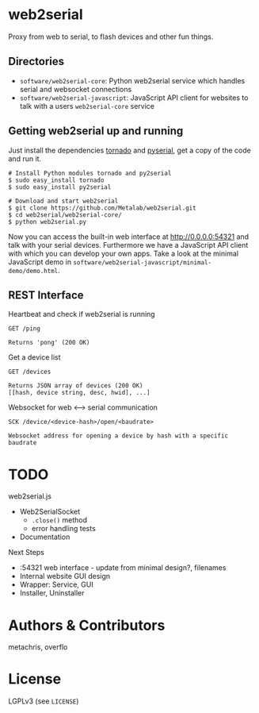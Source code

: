 web2serial
==========

Proxy from web to serial, to flash devices and other fun things.


Directories
-----------

* `software/web2serial-core`: Python web2serial service which handles serial and websocket connections
* `software/web2serial-javascript`: JavaScript API client for websites to talk with a users `web2serial-core` service


Getting web2serial up and running
---------------------------------

Just install the dependencies [tornado](https://github.com/tornadoweb/tornado) and [pyserial](http://pythonhosted.org/pyserial/), get a copy of the code and run it.

    # Install Python modules tornado and py2serial
    $ sudo easy_install tornado
    $ sudo easy_install py2serial
    
    # Download and start web2serial
    $ git clone https://github.com/Metalab/web2serial.git
    $ cd web2serial/web2serial-core/
    $ python web2serial.py

Now you can access the built-in web interface at http://0.0.0.0:54321 and talk with your serial devices. Furthermore
we have a JavaScript API client with which you can develop your own apps. Take a look at the minimal JavaScript demo 
in `software/web2serial-javascript/minimal-demo/demo.html`.


REST Interface
--------------

Heartbeat and check if web2serial is running

    GET /ping
    
    Returns 'pong' (200 OK)

Get a device list

    GET /devices

    Returns JSON array of devices (200 OK)    
    [[hash, device string, desc, hwid], ...]

Websocket for web <--> serial communication

    SCK /device/<device-hash>/open/<baudrate>
    
    Websocket address for opening a device by hash with a specific baudrate




TODO
====

web2serial.js
* Web2SerialSocket
  * `.close()` method
  * error handling tests
* Documentation

Next Steps
* :54321 web interface - update from minimal design?, filenames
* Internal website GUI design
* Wrapper: Service, GUI
* Installer, Uninstaller


Authors & Contributors
======================

metachris, overflo


License
=======

LGPLv3 (see `LICENSE`)
